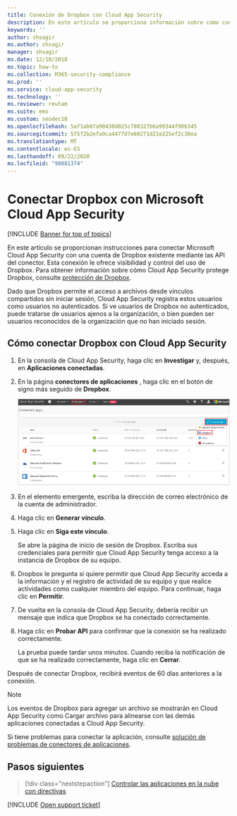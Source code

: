 ```yaml
---
title: Conexión de Dropbox con Cloud App Security
description: En este artículo se proporciona información sobre cómo conectar la aplicación de Dropbox con Cloud App Security mediante el conector de API para la visibilidad y el control del uso.
keywords: ''
author: shsagir
ms.author: shsagir
manager: shsagir
ms.date: 12/10/2018
ms.topic: how-to
ms.collection: M365-security-compliance
ms.prod: ''
ms.service: cloud-app-security
ms.technology: ''
ms.reviewer: reutam
ms.suite: ems
ms.custom: seodec18
ms.openlocfilehash: 5af1ab07a90430d025c780327b6a99344f906345
ms.sourcegitcommit: 575f2b2efa9ca4477d7e60271d21e225ef2c38ea
ms.translationtype: MT
ms.contentlocale: es-ES
ms.lasthandoff: 09/22/2020
ms.locfileid: "90881374"
---
```

# <a name="connect-dropbox-to-microsoft-cloud-app-security"></a>Conectar Dropbox con Microsoft Cloud App Security

[!INCLUDE [Banner for top of topics](includes/banner.md)]

En este artículo se proporcionan instrucciones para conectar Microsoft Cloud App Security con una cuenta de Dropbox existente mediante las API del conector. Esta conexión le ofrece visibilidad y control del uso de Dropbox. Para obtener información sobre cómo Cloud App Security protege Dropbox, consulte [protección de Dropbox](protect-dropbox.md).

Dado que Dropbox permite el acceso a archivos desde vínculos compartidos sin iniciar sesión, Cloud App Security registra estos usuarios como usuarios no autenticados. Si ve usuarios de Dropbox no autenticados, puede tratarse de usuarios ajenos a la organización, o bien pueden ser usuarios reconocidos de la organización que no han iniciado sesión.

## <a name="how-to-connect-dropbox-to-cloud-app-security"></a>Cómo conectar Dropbox con Cloud App Security

1. En la consola de Cloud App Security, haga clic en **Investigar** y, después, en **Aplicaciones conectadas**.

2. En la página **conectores de aplicaciones** , haga clic en el botón de signo más seguido de **Dropbox**.

    ![conectar Dropbox](media/connect-dropbox.png "conectar Dropbox")

3. En el elemento emergente, escriba la dirección de correo electrónico de la cuenta de administrador.

4. Haga clic en **Generar vínculo**.

5. Haga clic en **Siga este vínculo**.

    Se abre la página de inicio de sesión de Dropbox. Escriba sus credenciales para permitir que Cloud App Security tenga acceso a la instancia de Dropbox de su equipo.

6. Dropbox le pregunta si quiere permitir que Cloud App Security acceda a la información y el registro de actividad de su equipo y que realice actividades como cualquier miembro del equipo. Para continuar, haga clic en **Permitir**.

7. De vuelta en la consola de Cloud App Security, debería recibir un mensaje que indica que Dropbox se ha conectado correctamente.

8. Haga clic en **Probar API** para confirmar que la conexión se ha realizado correctamente.

    La prueba puede tardar unos minutos. Cuando reciba la notificación de que se ha realizado correctamente, haga clic en **Cerrar**.

Después de conectar Dropbox, recibirá eventos de 60 días anteriores a la conexión.

> [!NOTE]
> Los eventos de Dropbox para agregar un archivo se mostrarán en Cloud App Security como Cargar archivo para alinearse con las demás aplicaciones conectadas a Cloud App Security.

Si tiene problemas para conectar la aplicación, consulte [solución de problemas de conectores de aplicaciones](troubleshooting-api-connectors-using-error-messages.md).

## <a name="next-steps"></a>Pasos siguientes

> [!div class="nextstepaction"]
> [Controlar las aplicaciones en la nube con directivas](control-cloud-apps-with-policies.md)

[!INCLUDE [Open support ticket](includes/support.md)]
